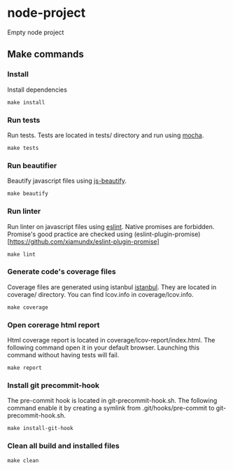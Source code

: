 # node-project
Empty node project

## Make commands
### Install
Install dependencies
```
make install
```

### Run tests
Run tests. Tests are located in tests/ directory and run using [mocha](https://github.com/mochajs/mocha).
```
make tests
```

### Run beautifier
Beautify javascript files using [js-beautify](https://github.com/beautify-web/js-beautify).
```
make beautify
```

### Run linter
Run linter on javascript files using [eslint](https://github.com/eslint/eslint).
Native promises are forbidden. Promise's good practice are checked using
(eslint-plugin-promise)[https://github.com/xjamundx/eslint-plugin-promise]
```
make lint
```

### Generate code's coverage files
Coverage files are generated using istanbul [istanbul](https://github.com/gotwarlost/istanbul).
They are located in coverage/ directory. You can find lcov.info in coverage/lcov.info.
```
make coverage
```

### Open corerage html report
Html coverage report is located in coverage/lcov-report/index.html.
The following command open it in your default browser. Launching this command
without having tests will fail.
```
make report
```

### Install git precommit-hook
The pre-commit hook is located in git-precommit-hook.sh. The following command
enable it by creating a symlink from .git/hooks/pre-commit to git-precommit-hook.sh.
```
make install-git-hook
```

### Clean all build and installed files
```
make clean
```
